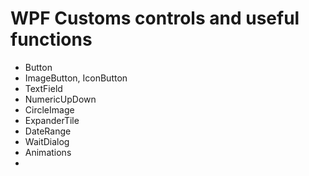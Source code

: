 # **WPF Customs controls and useful functions**
- Button
- ImageButton, IconButton
- TextField
- NumericUpDown
- CircleImage
- ExpanderTile
- DateRange
- WaitDialog
- Animations
- 
  

